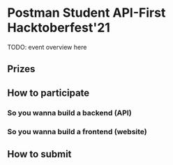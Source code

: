 # Postman Student API-First Hacktoberfest'21
TODO: event overview here 

## Prizes 

## How to participate

### So you wanna build a backend (API)

### So you wanna build a frontend (website)

## How to submit 



